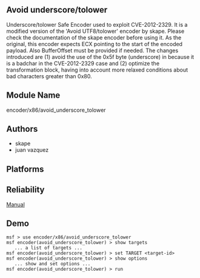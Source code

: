 ## Avoid underscore/tolower

Underscore/tolower Safe Encoder used to exploit 
CVE-2012-2329. It is a modified version of the 'Avoid 
UTF8/tolower' encoder by skape. Please check the 
documentation of the skape encoder before using it. As the 
original, this encoder expects ECX pointing to the start of 
the encoded payload. Also BufferOffset must be provided if 
needed. The changes introduced are (1) avoid the use of the 
0x5f byte (underscore) in because it is a badchar in the 
CVE-2012-2329 case and (2) optimize the transformation 
block, having into account more relaxed conditions about bad 
characters greater than 0x80.


## Module Name
encoder/x86/avoid_underscore_tolower

## Authors
* skape
* juan vazquez





## Platforms


## Reliability
[Manual](https://github.com/rapid7/metasploit-framework/wiki/Exploit-Ranking)

## Demo

```
msf > use encoder/x86/avoid_underscore_tolower
msf encoder(avoid_underscore_tolower) > show targets
   ... a list of targets ...
msf encoder(avoid_underscore_tolower) > set TARGET <target-id>
msf encoder(avoid_underscore_tolower) > show options
   ... show and set options ...
msf encoder(avoid_underscore_tolower) > run
```
    
    